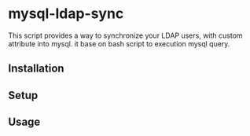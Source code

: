 # mysql-ldap-sync
This script provides a way to synchronize your LDAP users, with custom attribute into mysql. it base on bash script to execution mysql query.

## Installation


## Setup


## Usage
